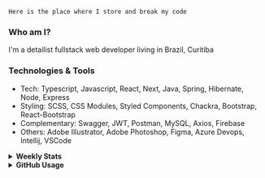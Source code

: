 ```
Here is the place where I store and break my code
```
### Who am I?
I'm a detailist fullstack web developer living in Brazil, Curitiba

### Technologies & Tools
- Tech: Typescript, Javascript, React, Next, Java, Spring, Hibernate, Node, Express
- Styling: SCSS, CSS Modules, Styled Components, Chackra, Bootstrap, React-Bootstrap
- Complementary: Swagger, JWT, Postman, MySQL, Axios, Firebase
- Others: Adobe Illustrator, Adobe Photoshop, Figma, Azure Devops, Intellij, VSCode

<details>
  <summary><b> Weekly Stats</b></summary>
<!--START_SECTION:waka-->

```text
TypeScript       10 hrs 26 mins  ██████████████▒░░░░░░░░░░   57.84 %
Java             7 hrs 19 mins   ██████████░░░░░░░░░░░░░░░   40.62 %
Markdown         9 mins          ▒░░░░░░░░░░░░░░░░░░░░░░░░   00.91 %
GitIgnore file   6 mins          ░░░░░░░░░░░░░░░░░░░░░░░░░   00.59 %
JSON             0 secs          ░░░░░░░░░░░░░░░░░░░░░░░░░   00.03 %
Bash             0 secs          ░░░░░░░░░░░░░░░░░░░░░░░░░   00.01 %
```

<!--END_SECTION:waka-->
</details>

<details>
  <summary><b> GitHub Usage</b></summary>
  
[![Top Langs](https://github-readme-stats.vercel.app/api/top-langs/?username=gxlpes&&langs_count=9&layout=compact)](https://github.com/anuraghazra/github-readme-stats)

</details>
